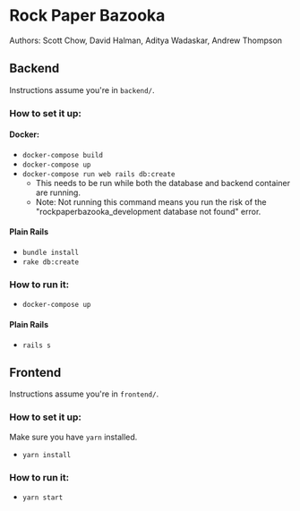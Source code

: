 # Rock Paper Bazooka

Authors: Scott Chow, David Halman, Aditya Wadaskar, Andrew Thompson

## Backend

Instructions assume you're in `backend/`.

### How to set it up:

#### Docker:

- `docker-compose build`
- `docker-compose up`
- `docker-compose run web rails db:create`
  - This needs to be run while both the database and backend container are running.
  - Note: Not running this command means you run the risk of the "rockpaperbazooka_development database not found" error.

#### Plain Rails

- `bundle install`
- `rake db:create`

### How to run it:

- `docker-compose up`

#### Plain Rails

- `rails s`

## Frontend

Instructions assume you're in `frontend/`.

### How to set it up:

Make sure you have `yarn` installed.

- `yarn install`

### How to run it:

- `yarn start`
